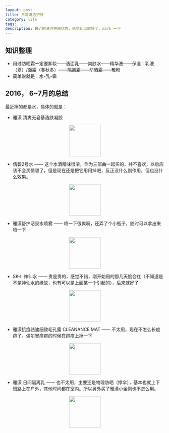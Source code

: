 ```yaml
---
layout: post
title: 日常清洁护肤
category: life
tags: 
description: 最近的清洁护肤状态，感觉比以前好了，mark 一下
---
```


## 知识整理

* 用过防晒霜一定要卸妆——洁面乳——爽肤水——精华液——保湿：乳液（夏）/面霜（春秋冬）——隔离霜——防晒霜——散粉
* 简单说就是：水-乳-霜



## 2016， 6~7月的总结

最近擦的都是水，具体的就是：

* 雅漾 清爽无皂基洁肤凝胶

<img src="//img.alicdn.com/tps/TB1zaRqLXXXXXbEXFXXXXXXXXXX-332-706.png" style="width: 100px;margin:auto;display:block;">


* 倩碧2号水 —— 这个水酒精味很浓，作为三部曲一起买的，并不喜欢，以后应该不会买倩碧了。但是现在还是把它用用掉吧，反正没什么副作用，但也没什么效果。

<img src="//img.alicdn.com/tps/TB1JpNhLXXXXXXeaXXXXXXXXXXX-148-468.png" style="width: 100px;margin:auto;display:block;">


* 雅漾舒护活泉水喷雾 —— 喷一下很爽啊，还弄了个小瓶子，随时可以拿出来喷一下

<img src="//img.alicdn.com/tps/TB1Wj8qLXXXXXa6XFXXXXXXXXXX-376-796.png" style="width: 100px;margin:auto;display:block;">


* SK-II 神仙水 —— 贵是贵的，感觉不错，刚开始用的那几天脸会红（不知道是不是神仙水的缘故，也有可以是上面某一个引起的），后来就好了

<img src="//img.alicdn.com/tps/TB1h9pXLXXXXXbPapXXXXXXXXXX-236-768.png" style="width: 100px;margin:auto;display:block;">


* 雅漾抗痘祛油细致毛孔露 CLEANANCE MAT —— 不太用，现在不怎么长痘痘了，偶尔冒痘痘的时候在痘痘上擦一下

<img src="//img.alicdn.com/tps/TB1isNCLXXXXXa4XXXXXXXXXXXX-732-1030.png" style="width: 100px;margin:auto;display:block;">


* 雅漾 日间隔离乳 —— 也不太用，主要还是物理防晒（撑伞），基本也就上下班路上在户外，其他时间都在室内。所以另外买了雅漾小金刚也不怎么用。

<img src="//img.alicdn.com/tps/TB1eSJqLXXXXXaFXFXXXXXXXXXX-246-550.png" style="width: 100px;margin:auto;display:block;">


